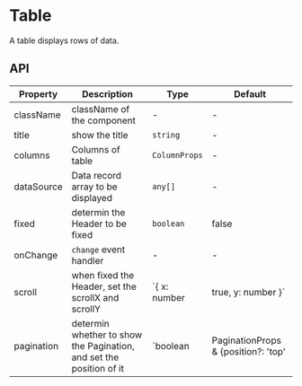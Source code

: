 # Table

A table displays rows of data.

<div id="demos"></div>

## API

<div class="api-container">

| Property | Description | Type | Default |
| --- | --- | --- | --- |
| className | className of the component | - | - |
| title | show the title | `string` | - |
| columns | Columns of table | `ColumnProps` | - |
| dataSource | Data record array to be displayed | `any[]` | - |
| fixed | determin the Header to be fixed | `boolean` | false |
| onChange | `change` event handler | - | - |
| scroll | when fixed the Header, set the scrollX and scrollY | `{ x: number | true, y: number }` | - |
| pagination | determin whether to show the Pagination, and set the position of it | `boolean | PaginationProps & {position?: 'top' | 'bottom'}` | false |

</div>
